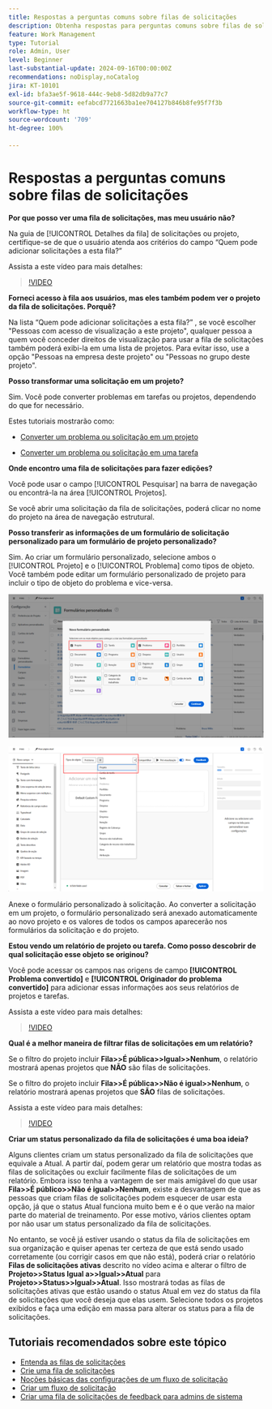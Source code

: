 ```yaml
---
title: Respostas a perguntas comuns sobre filas de solicitações
description: Obtenha respostas para perguntas comuns sobre filas de solicitações no [!DNL  Workfront].
feature: Work Management
type: Tutorial
role: Admin, User
level: Beginner
last-substantial-update: 2024-09-16T00:00:00Z
recommendations: noDisplay,noCatalog
jira: KT-10101
exl-id: bfa3ae5f-9618-444c-9eb8-5d82db9a77c7
source-git-commit: eefabcd7721663ba1ee704127b846b8fe95f7f3b
workflow-type: ht
source-wordcount: '709'
ht-degree: 100%

---
```


# Respostas a perguntas comuns sobre filas de solicitações

**Por que posso ver uma fila de solicitações, mas meu usuário não?**

Na guia de [!UICONTROL Detalhes da fila] de solicitações ou projeto, certifique-se de que o usuário atenda aos critérios do campo “Quem pode adicionar solicitações a esta fila?”

Assista a este vídeo para mais detalhes:

>[!VIDEO](https://video.tv.adobe.com/v/3434156/?quality=12&learn=on)

**Forneci acesso à fila aos usuários, mas eles também podem ver o projeto da fila de solicitações. Porquê?**

Na lista “Quem pode adicionar solicitações a esta fila?” , se você escolher &quot;Pessoas com acesso de visualização a este projeto&quot;, qualquer pessoa a quem você conceder direitos de visualização para usar a fila de solicitações também poderá exibi-la em uma lista de projetos. Para evitar isso, use a opção &quot;Pessoas na empresa deste projeto&quot; ou &quot;Pessoas no grupo deste projeto&quot;.

**Posso transformar uma solicitação em um projeto?**

Sim. Você pode converter problemas em tarefas ou projetos, dependendo do que for necessário.

Estes tutoriais mostrarão como:

* [Converter um problema ou solicitação em um projeto](/help/manage-work/issues-requests/create-a-project-from-a-request.md)

* [Converter um problema ou solicitação em uma tarefa](/help/manage-work/issues-requests/convert-issues-to-other-work-items.md)

**Onde encontro uma fila de solicitações para fazer edições?**

Você pode usar o campo [!UICONTROL Pesquisar] na barra de navegação ou encontrá-la na área [!UICONTROL Projetos].

Se você abrir uma solicitação da fila de solicitações, poderá clicar no nome do projeto na área de navegação estrutural.

**Posso transferir as informações de um formulário de solicitação personalizado para um formulário de projeto personalizado?**

Sim. Ao criar um formulário personalizado, selecione ambos o [!UICONTROL Projeto] e o [!UICONTROL Problema] como tipos de objeto. Você também pode editar um formulário personalizado de projeto para incluir o tipo de objeto do problema e vice-versa.

![Imagem mostrando como selecionar dois tipos de objeto ao criar um formulário personalizado](assets/faq-image-1.png)

![Imagem mostrando como selecionar dois tipos de objeto ao editar um formulário personalizado](assets/faq-image-2.png)

Anexe o formulário personalizado à solicitação. Ao converter a solicitação em um projeto, o formulário personalizado será anexado automaticamente ao novo projeto e os valores de todos os campos aparecerão nos formulários da solicitação e do projeto.

**Estou vendo um relatório de projeto ou tarefa. Como posso descobrir de qual solicitação esse objeto se originou?**

Você pode acessar os campos nas origens de campo **[!UICONTROL Problema convertido]** e **[!UICONTROL Originador do problema convertido]** para adicionar essas informações aos seus relatórios de projetos e tarefas.

Assista a este vídeo para mais detalhes:

>[!VIDEO](https://video.tv.adobe.com/v/3434176/?quality=12&learn=on)


**Qual é a melhor maneira de filtrar filas de solicitações em um relatório?**

Se o filtro do projeto incluir **Fila>>É pública>>Igual>>Nenhum**, o relatório mostrará apenas projetos que **NÃO** são filas de solicitações.

Se o filtro do projeto incluir **Fila>>É pública>>Não é igual>>Nenhum**, o relatório mostrará apenas projetos que **SÃO** filas de solicitações.

Assista a este vídeo para mais detalhes:

>[!VIDEO](https://video.tv.adobe.com/v/3434329/?quality=12&learn=on)

**Criar um status personalizado da fila de solicitações é uma boa ideia?**

Alguns clientes criam um status personalizado da fila de solicitações que equivale a Atual. A partir daí, podem gerar um relatório que mostra todas as filas de solicitações ou excluir facilmente filas de solicitações de um relatório. Embora isso tenha a vantagem de ser mais amigável do que usar **Fila>>É público>>Não é igual>>Nenhum**, existe a desvantagem de que as pessoas que criam filas de solicitações podem esquecer de usar esta opção, já que o status Atual funciona muito bem e é o que verão na maior parte do material de treinamento. Por esse motivo, vários clientes optam por não usar um status personalizado da fila de solicitações.

No entanto, se você já estiver usando o status da fila de solicitações em sua organização e quiser apenas ter certeza de que está sendo usado corretamente (ou corrigir casos em que não está), poderá criar o relatório **Filas de solicitações ativas** descrito no vídeo acima e alterar o filtro de **Projeto>>Status Igual a>>Igual>>Atual** para **Projeto>>Status>>Igual>>Atual**. Isso mostrará todas as filas de solicitações ativas que estão usando o status Atual em vez do status da fila de solicitações que você deseja que elas usem. Selecione todos os projetos exibidos e faça uma edição em massa para alterar os status para a fila de solicitações.

## Tutoriais recomendados sobre este tópico

* [Entenda as filas de solicitações](/help/manage-work/request-queues/understand-request-queues.md)
* [Crie uma fila de solicitações](/help/manage-work/request-queues/create-a-request-queue.md)
* [Noções básicas das configurações de um fluxo de solicitação](/help/manage-work/request-queues/understand-settings-for-a-flow-request.md)
* [Criar um fluxo de solicitação](/help/manage-work/request-queues/create-a-request-flow.md)
* [Criar uma fila de solicitações de feedback para admins de sistema](/help/manage-work/request-queues/create-a-system-admin-feedback-request-queue.md)
